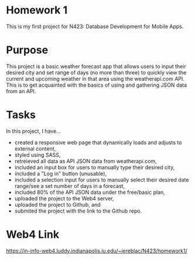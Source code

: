 # Homework 1

This is my first project for N423: Database Development for Mobile Apps.

# Purpose

This project is a basic weather forecast app that allows users to input their desired city and set range of days (no more than three) to quickly view the current and upcoming weather in that area using the weatherapi.com API. This is to get acquainted with the basics of using and gathering JSON data from an API.

# Tasks

In this project, I have...

- created a responsive web page that dynamically loads and adjusts to external content,
- styled using SASS,
- retreieved all data as API JSON data from weatherapi.com,
- included an input box for users to manually type their desired city,
- included a "Log in" button (unusable),
- included a selection input for users to manually select their desired date range/see a set number of days in a forecast,
- included 80% of the API JSON data under the free/basic plan,
- uploaded the project to the Web4 server,
- uploaded the project to Github, and
- submited the project with the link to the Github repo.

# Web4 Link

https://in-info-web4.luddy.indianapolis.iu.edu/~jereblac/N423/homework1/
